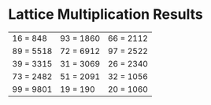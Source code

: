 # Lattice Multiplication Results

|   |   |   |
|---|---|---|
| 16 = 848 | 93 = 1860 | 66 = 2112 |
| 89 = 5518 | 72 = 6912 | 97 = 2522 |
| 39 = 3315 | 31 = 3069 | 26 = 2340 |
| 73 = 2482 | 51 = 2091 | 32 = 1056 |
| 99 = 9801 | 19 = 190 | 20 = 1060 |
